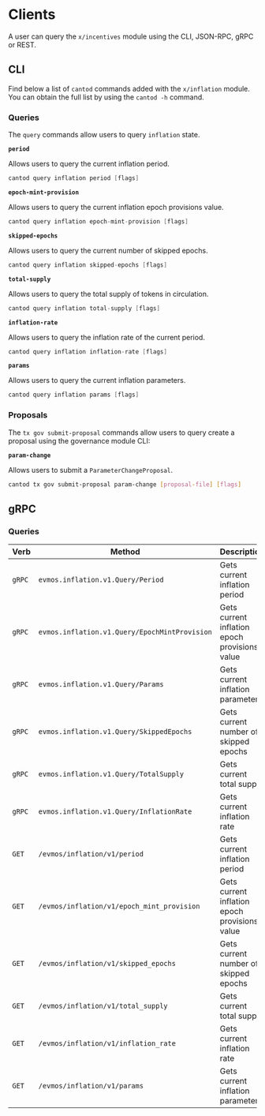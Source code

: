 <!--
order: 8
-->

# Clients

A user can query the `x/incentives` module using the CLI, JSON-RPC, gRPC or
REST.

## CLI

Find below a list of `cantod` commands added with the `x/inflation` module. You
can obtain the full list by using the `cantod -h` command.

### Queries

The `query` commands allow users to query `inflation` state.

**`period`**

Allows users to query the current inflation period.

```go
cantod query inflation period [flags]
```

**`epoch-mint-provision`**

Allows users to query the current inflation epoch provisions value.

```go
cantod query inflation epoch-mint-provision [flags]
```

**`skipped-epochs`**

Allows users to query the current number of skipped epochs.

```go
cantod query inflation skipped-epochs [flags]
```

**`total-supply`**

Allows users to query the total supply of tokens in circulation.

```go
cantod query inflation total-supply [flags]
```

**`inflation-rate`**

Allows users to query the inflation rate of the current period.

```go
cantod query inflation inflation-rate [flags]
```

**`params`**

Allows users to query the current inflation parameters.

```go
cantod query inflation params [flags]
```

### Proposals

The `tx gov submit-proposal` commands allow users to query create a proposal
using the governance module CLI:

**`param-change`**

Allows users to submit a `ParameterChangeProposal`.

```bash
cantod tx gov submit-proposal param-change [proposal-file] [flags]
```

## gRPC

### Queries

| Verb   | Method                                        | Description                                   |
| ------ | --------------------------------------------- | --------------------------------------------- |
| `gRPC` | `evmos.inflation.v1.Query/Period`             | Gets current inflation period                 |
| `gRPC` | `evmos.inflation.v1.Query/EpochMintProvision` | Gets current inflation epoch provisions value |
| `gRPC` | `evmos.inflation.v1.Query/Params`             | Gets current inflation parameters             |
| `gRPC` | `evmos.inflation.v1.Query/SkippedEpochs`      | Gets current number of skipped epochs         |
| `gRPC` | `evmos.inflation.v1.Query/TotalSupply`        | Gets current total supply                     |
| `gRPC` | `evmos.inflation.v1.Query/InflationRate`      | Gets current inflation rate                   |
| `GET`  | `/evmos/inflation/v1/period`                  | Gets current inflation period                 |
| `GET`  | `/evmos/inflation/v1/epoch_mint_provision`    | Gets current inflation epoch provisions value |
| `GET`  | `/evmos/inflation/v1/skipped_epochs`          | Gets current number of skipped epochs         |
| `GET`  | `/evmos/inflation/v1/total_supply`          | Gets current total supply                     |
| `GET`  | `/evmos/inflation/v1/inflation_rate`          | Gets current inflation rate                   |
| `GET`  | `/evmos/inflation/v1/params`                  | Gets current inflation parameters             |
